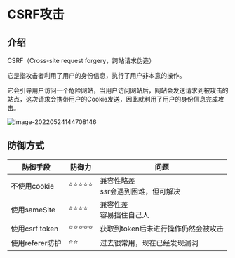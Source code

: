 # CSRF攻击

## 介绍

CSRF（Cross-site request forgery，跨站请求伪造）

它是指攻击者利用了用户的身份信息，执行了用户非本意的操作。

它会引导用户访问一个危险网站，当用户访问网站后，网站会发送请求到被攻击的站点，这次请求会携带用户的Cookie发送，因此就利用了用户的身份信息完成攻击。

![image-20220524144708146](https://penguinbucket.obs.cn-southwest-2.myhuaweicloud.com/img/image-20220524144708146.png)

## 防御方式

| 防御手段        | 防御力 | 问题                                    |
| --------------- | ------ | --------------------------------------- |
| 不使用cookie    | ⭐️⭐️⭐️⭐️⭐️  | 兼容性略差<br />ssr会遇到困难，但可解决 |
| 使用sameSite    | ⭐️⭐️⭐️⭐️   | 兼容性差<br />容易挡住自己人            |
| 使用csrf token  | ⭐️⭐️⭐️⭐️⭐️  | 获取到token后未进行操作仍然会被攻击     |
| 使用referer防护 | ⭐️⭐️     | 过去很常用，现在已经发现漏洞            |


